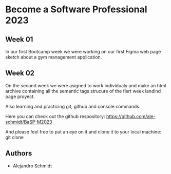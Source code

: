 # Become a Software Professional 2023

## Week 01

In our first Bootcamp week we were working on our first Figma web page sketch about a gym management application.

## Week 02

On the second week we were asigned to work individualy and make an html archive containing all the semantic tags strucure of the fisrt week landind page proyect.

Also learning and practicing git, github and console commands.

Here you can check out the github respository: https://github.com/ale-schmidt/BaSP-M2023

And please feel free to put an eye on it and clone it to your local machine: git clone

## Authors

- Alejandro Schmidt
